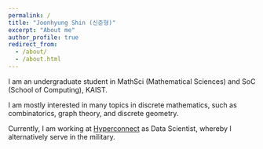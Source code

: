 ```yaml
---
permalink: /
title: "Joonhyung Shin (신준형)"
excerpt: "About me"
author_profile: true
redirect_from: 
  - /about/
  - /about.html
---
```


I am an undergraduate student in MathSci (Mathematical Sciences) and SoC (School of Computing), KAIST.

I am mostly interested in many topics in discrete mathematics, such as combinatorics, graph theory, and discrete geometry.

Currently, I am working at [Hyperconnect](https://hyperconnect.com/?lang=en) as Data Scientist, whereby I alternatively serve in the military.
